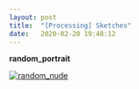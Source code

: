 ```yaml
---
layout: post
title:  "[Processing] Sketches"
date:   2020-02-20 19:48:12
---
```


**random_portrait**

[![random_nude](https://media.giphy.com/media/XD3vsEiZY7s4CkOiF6/giphy.gif)](https://github.com/spoisseroux/Processing3/blob/master/random_nude/random_nude.pde)
